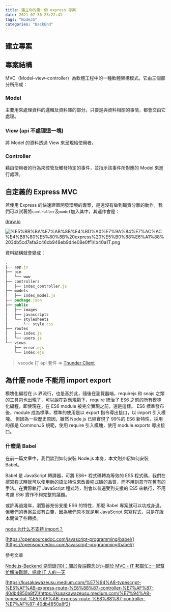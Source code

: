 ```yaml
---
title: 建立你的第一個 express 專案
date: 2021-07-30 23:22:41
tags: "NodeJS"
categories: "BackEnd"
---
```


## 建立專案

## 專案結構

MVC（Model–view–controller）為軟體工程中的一種軟體架構模式。它由三個部分所形成：

### **Model**

主要用來處理資料的邏輯及資料庫的部分。只要是與資料相關的事情，都會交由它處理。

### **View (api 不處理這一塊)**

將 Model 的資料透過 View 來呈現給使用者。

### **Controller**

藉由使用者的行為來控管及觸發特定的事件，並指示該事件所對應的 Model 來進行處理。

## **自定義的 Express MVC**

若使用 Express 的快速建置開發環境的專案，是還沒有做到職責分離的動作，我們可以試著將`controller`及`model`加入其中，其運作會是：

[draw.io](https://viewer.diagrams.net/?border=0&highlight=0000ff&edit=_blank&layers=1&nav=1&title=pathern-design.drawio&open=R5VnZdpswEP0aHtsDyGDnsbaTdEtPe5wmzlOPDDKolpEr5K1fXxGGPd5DzHGfzIyGEbpzdbVYQ73p6lbgmX%2FHXcI0U3dXGuprpmm0TFv9RJ517OlYZuzwBHUhKHMM6F8CTh28c%2BqSsBAoOWeSzopOhwcBcWTBh4Xgy2LYmLNirzPskYpj4GBW9T5SV%2FowCrOd%2BT8S6vlJz4Z9FbdMcRIMIwl97PJlzoWuNdQTnMv4abrqERaBl%2BDy%2BGn9yL5O7NvPP8I%2F%2BGf3y%2F23h3dxsptDXkmHIEggXzc11HKB2RzwgrHKdQKg4PPAJVESXUNdX06ZejTU428i5RoKjueSKxcX0uceDzD7yvkM4sY8kBBmRDYJ3A9RYZU9YtyZxK4byhj0oSyI7ygrlIJP0tpFCdJCRMEMjwjrYmfiPX9ojzMuVFPAAxKlchUZYCzZx11nXtWZFOth2rMyniLjvZWY%2FVW%2Bsb8Ga8%2BaQO1CPhcO2RKHYGpg4RHIR%2FXhYji6H%2BPh%2FeBh3rub3Fm%2FknzRuHL8horfEj4l6iNVgCAMS7ooTgIMc8lL4zK%2BqAegzAH0QRX6OIxGgGwmUVTApU8lGczwMyJLpTtFYuUJo8bW9RgOQ4B9BxvGikUJBTQTuZh0xk76Wq7FdjpkND64jgsiJFltRR5aW6AaiWyCucw0yEiExc%2FpT%2FLaKaXaRpxcqUIi1HDOVqoNgO5bi43Am3rDkK9Okgrmu2WqqMIv6uwLepyrFFlROcw951ROWZnIRUaicadpY0mjjhPLbVzeKZbmG2nj5s4LZVc1lBc44ZDdsAnXqq5KCjXBGSMivDj4rabBb7240lCHXD72hn1u8O2q6pAZD6nkkPyS4C8rz%2Fnhb1fgn8Yn6gtHPkX0bMh3Ksj3uxcHe1lvzg%2F7VQX2CugN3dxqNW9ST918wqvfOY3O0%2BnEa5ckzyhVNv4ueCt%2FHVRKVFm69FKieHddSfTMknQ8J5xH9UYxJ2PLU65l17EoOwk95dvOdCyCfe%2FOY5FVCzNbV6%2FFzF0Ur5uZe1yKNpSZdTPM3pNh7VoYZqPS6ncsw1pWMRGy3phhDbkSOvJ6p4mrbXtPZnbqYaZZIpR9JDPLFEfojZlZvTs5q%2FYdc1lpHMbmuplp7clM%2B39dlZWZ%2FYkah2d%2FRaPrfw%3D%3D)

![%E5%BB%BA%E7%AB%8B%E4%BD%A0%E7%9A%84%E7%AC%AC%E4%B8%80%E5%80%8B%20express%20%E5%B0%88%E6%A1%88%203db5cd7afa2c46cb948eb9d4e08e0ff1/Ib40a1T.png](%E5%BB%BA%E7%AB%8B%E4%BD%A0%E7%9A%84%E7%AC%AC%E4%B8%80%E5%80%8B%20express%20%E5%B0%88%E6%A1%88%203db5cd7afa2c46cb948eb9d4e08e0ff1/Ib40a1T.png)

資料結構就會變成：

```jsx
.
├── app.js
├── bin
│   └── www
├── controllers
│   ├── index_controller.js
├── models
│   ├── index_model.js
├── package.json
├── public
│   ├── images
│   ├── javascripts
│   └── stylesheets
│       └── style.css
├── routes
│   ├── index.js
│   └── users.js
└── views
    ├── error.ejs
    └── index.ejs
```

> vscode 打 api 套件 ⇒ [Thunder Client](https://marketplace.visualstudio.com/items?itemName=rangav.vscode-thunder-client)

## 為什麼 node 不能用 import export

模塊化編程在 js 界流行，也是基於此，隨後在瀏覽器端，requirejs 和 seajs 之類的工具包也出現了，可以說在對應規範下，require 統治了 ES6 之前的所有模塊化編程，即使現在，在 ES6 module 被完全實現之前，還是這樣。
ES6 標準發布後，module 成為標準，標準的使用是以 export 指令導出接口，以 import 引入模塊。
但因為一些歷史原因，雖然 Node.js 已經實現了 99%的 ES6 新特性，採用的卻是 CommonJS 規範，使用 require 引入模塊，使用 module.exports 導出接口。

### 什麼是 Babel

在前一篇文章中，我們談到如何安裝 Node.js 本身，本文則介紹如何安裝 Babel。

Babel 是 JavaScript 轉譯器，可將 ES6+ 程式碼轉為等效的 ES5 程式碼，我們在撰寫程式時就可以使用新的語法特性來改善程式碼的品質，而不用刻意守在舊有的手法。在實際執行 JavaScript 程式時，則會以普遍受到支援的 ES5 來執行，不用考慮 ES6 實作不夠完整的議題。

或許再過幾年，瀏覽器充份支援 ES6 的特性，那麼 Babel 專案就可以功成身退。但我們的專案並沒有白費，因為我們原本就是用 JavaScript 來寫程式，只是在版本間做了些轉換。

[node 为什么不支持 import？](https://www.html.cn/qa/node-js/10822.html)

[https://opensourcedoc.com/javascript-programming/babel/](https://opensourcedoc.com/javascript-programming/babel/)

參考文章

[Node.js-Backend 見聞錄(10)：關於後端觀念(六)-關於 MVC - iT 邦幫忙::一起幫忙解決難題，拯救 IT 人的一天](https://ithelp.ithome.com.tw/articles/10194968)

[https://kusakawazeusu.medium.com/%E7%94%A8-typescript-%E5%AF%AB-express-route-%E8%88%87-controller-%E7%AF%87-40db4850a8f2](https://kusakawazeusu.medium.com/%E7%94%A8-typescript-%E5%AF%AB-express-route-%E8%88%87-controller-%E7%AF%87-40db4850a8f2)
